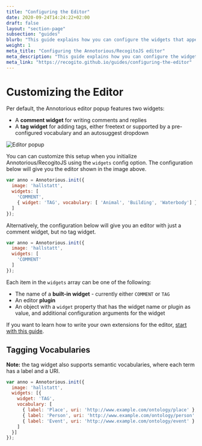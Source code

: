 ```yaml
---
title: "Configuring the Editor"
date: 2020-09-24T14:24:22+02:00
draft: false
layout: "section-page"
subsection: "guides"
blurb: "This guide explains how you can configure the widgets that appear in the editor, and how you can pass additional configuration options to specific widgets."
weight: 1
meta_title: "Configuring the Annotorious/RecogitoJS editor"
meta_description: "This guide explains how you can configure the widgets that appear in the editor, and how you can pass additional configuration options to specific widgets."
meta_link: "https://recogito.github.io/guides/configuring-the-editor"
---
```


# Customizing the Editor

Per default, the Annotorious editor popup features two widgets:

- A __comment widget__ for writing comments and replies
- A __tag widget__ for adding tags, either freetext or supported by a pre-configured vocabulary and an autosuggest dropdown

![Editor popup](/images/guides/editor-popup-with-vocab.png)

You can can customize this setup when you initialize Annotorious/RecogitoJS using the 
`widgets` config option. The configuration below will give you the editor shown in the 
image above.

```js
var anno = Annotorious.init({
  image: 'hallstatt',
  widgets: [
    'COMMENT',
    { widget: 'TAG', vocabulary: [ 'Animal', 'Building', 'Waterbody'] }
  ]
});
```

Alternatively, the configuration below will give you an editor with just a comment widget, but no tag widget.

```js
var anno = Annotorious.init({
  image: 'hallstatt',
  widgets: [
    'COMMENT'
  ]
});
``` 

Each item in the `widgets` array can be one of the following:

- The name of a __built-in widget__ - currently either `COMMENT` or `TAG`
- An editor __plugin__ 
- An object with a `widget` property that has the widget name or plugin as value, and 
  additional configuration arguments for the widget

If you want to learn how to write your own extensions for the editor, 
[start with this guide](/guides/editor-widgets/).

## Tagging Vocabularies

__Note:__ the tag widget also supports semantic vocabularies, where each term has a label and a URI.

```js
var anno = Annotorious.init({
  image: 'hallstatt',
  widgets: [{ 
    widget: 'TAG',
    vocabulary: [ 
      { label: 'Place', uri: 'http://www.example.com/ontology/place' },
      { label: 'Person', uri: 'http://www.example.com/ontology/person' }, 
      { label: 'Event', uri: 'http://www.example.com/ontology/event' }
    ] 
  }]
});
```
